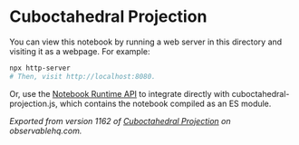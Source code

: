 # Cuboctahedral Projection

You can view this notebook by running a web server in this directory and
visiting it as a webpage. For example:

```sh
npx http-server
# Then, visit http://localhost:8080.
```

Or, use the [Notebook Runtime API](https://github.com/observablehq/notebook-runtime) to
integrate directly with cuboctahedral-projection.js, which contains the notebook compiled as an
ES module.

*Exported from version 1162 of [Cuboctahedral Projection](https://observablehq.com/@bensimonds/cuboctahedral-projection) on observablehq.com.*